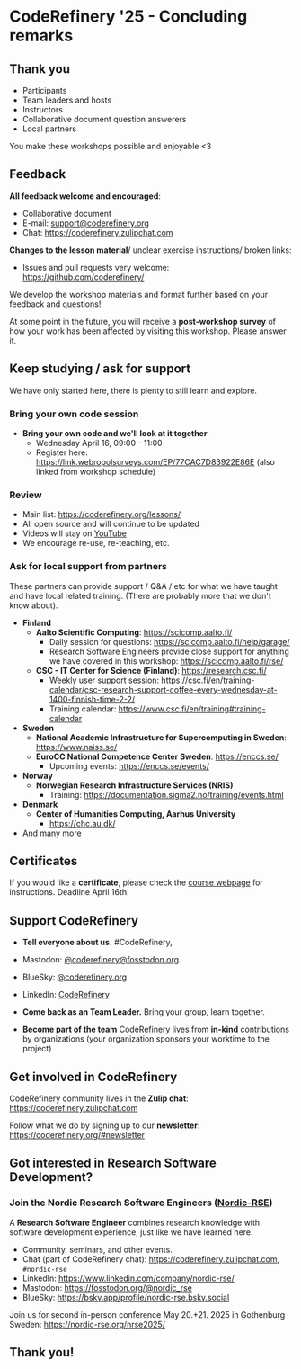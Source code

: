 # CodeRefinery '25 - Concluding remarks

## Thank you
- Participants
- Team leaders and hosts
- Instructors
- Collaborative document question answerers
- Local partners

You make these workshops possible and enjoyable <3

## Feedback

**All feedback welcome and encouraged**:
- Collaborative document
- E-mail: support@coderefinery.org
- Chat: https://coderefinery.zulipchat.com

**Changes to the lesson material**/ unclear exercise instructions/ broken links:
- Issues and pull requests very welcome: https://github.com/coderefinery/

We develop the workshop materials and format further based on your feedback and questions!

At some point in the future, you will receive a **post-workshop survey** of how your work has been affected by visiting this workshop. Please answer it.

## Keep studying / ask for support

We have only started here, there is plenty to still learn and explore.

### Bring your own code session

* **Bring your own code and we'll look at it together**
  * Wednesday April 16, 09:00 - 11:00
  * Register here: <https://link.webropolsurveys.com/EP/77CAC7D83922E86E> (also linked from workshop schedule)

### Review

- Main list: https://coderefinery.org/lessons/
- All open source and will continue to be updated
- Videos will stay on [YouTube](https://www.youtube.com/channel/UC47aupE7HKGduAjXKt1Gwrg)
- We encourage re-use, re-teaching, etc.

### Ask for local support from partners

These partners can provide support / Q&A / etc for what we have taught
and have local related training.  (There are probably more that we don't know
about).

* **Finland**
  * **Aalto Scientific Computing**: <https://scicomp.aalto.fi/>
    * Daily session for questions: <https://scicomp.aalto.fi/help/garage/>
    * Research Software Engineers provide close support for anything we
      have covered in this workshop: <https://scicomp.aalto.fi/rse/>
  * **CSC - IT Center for Science (Finland)**: <https://research.csc.fi/>
    * Weekly user support session: <https://csc.fi/en/training-calendar/csc-research-support-coffee-every-wednesday-at-1400-finnish-time-2-2/>
    * Training calendar: <https://www.csc.fi/en/training#training-calendar>
* **Sweden**
  * **National Academic Infrastructure for Supercomputing in Sweden**:
    <https://www.naiss.se/>
  * **EuroCC National Competence Center Sweden**: <https://enccs.se/>
    * Upcoming events: <https://enccs.se/events/>
* **Norway**
  * **Norwegian Research Infrastructure Services (NRIS)**
    * Training: <https://documentation.sigma2.no/training/events.html>
* **Denmark**
  * **Center of Humanities Computing, Aarhus University**
    *  <https://chc.au.dk/>
* And many more

## Certificates

If you would like a **certificate**, please check the [course webpage](https://coderefinery.github.io/2025-03-25-workshop/certificates/) for instructions. Deadline April 16th.

## Support CodeRefinery

- **Tell everyone about us.** #CodeRefinery,
- Mastodon: [@coderefinery@fosstodon.org](https://fosstodon.org/@coderery).
- BlueSky: [@coderefinery.org](https://bsky.app/profile/coderefinery.org)
- LinkedIn: [CodeRefinery](https://www.linkedin.com/company/88414793)

- **Come back as an Team Leader.** Bring your group, learn together.
- **Become part of the team** CodeRefinery lives from **in-kind** contributions by organizations (your organization sponsors your worktime to the project)

## Get involved in CodeRefinery

CodeRefinery community lives in the **Zulip chat**: https://coderefinery.zulipchat.com

Follow what we do by signing up to our **newsletter**: https://coderefinery.org/#newsletter

## Got interested in Research Software Development?

### Join the Nordic Research Software Engineers ([Nordic-RSE](https://nordic-rse.org))

A **Research Software Engineer** combines research knowledge with
software development experience, just like we have learned here.

- Community, seminars, and other events.
- Chat (part of CodeRefinery chat): https://coderefinery.zulipchat.com, `#nordic-rse`
- LinkedIn: https://www.linkedin.com/company/nordic-rse/
- Mastodon: https://fosstodon.org/@nordic_rse
- BlueSky: https://bsky.app/profile/nordic-rse.bsky.social

Join us for second in-person conference May 20.+21. 2025 in Gothenburg Sweden: <https://nordic-rse.org/nrse2025/>

## Thank you!
